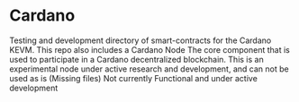 # Cardano
Testing and development directory of smart-contracts for the Cardano KEVM. This repo also includes a Cardano Node
The core component that is used to participate in a Cardano decentralized blockchain.
This is an experimental node under active research and development, and can not be used as is (Missing files) 
Not currently Functional and under active development
